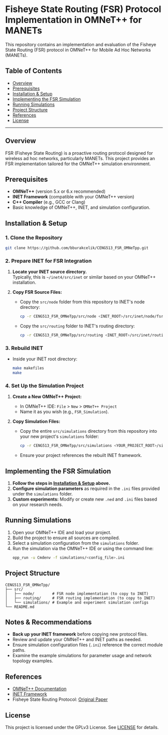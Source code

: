 # Fisheye State Routing (FSR) Protocol Implementation in OMNeT++ for MANETs

This repository contains an implementation and evaluation of the Fisheye State Routing (FSR) protocol in OMNeT++ for Mobile Ad Hoc Networks (MANETs).

## Table of Contents

- [Overview](#overview)
- [Prerequisites](#prerequisites)
- [Installation & Setup](#installation--setup)
- [Implementing the FSR Simulation](#implementing-the-fsr-simulation)
- [Running Simulations](#running-simulations)
- [Project Structure](#project-structure)
- [References](#references)
- [License](#license)

---

## Overview

FSR (Fisheye State Routing) is a proactive routing protocol designed for wireless ad hoc networks, particularly MANETs. This project provides an FSR implementation tailored for the OMNeT++ simulation environment.

## Prerequisites

- **OMNeT++** (version 5.x or 6.x recommended)
- **INET Framework** (compatible with your OMNeT++ version)
- **C++ Compiler** (e.g., GCC or Clang)
- Basic knowledge of OMNeT++, INET, and simulation configuration.

## Installation & Setup

### 1. Clone the Repository

```sh
git clone https://github.com/bburakcelik/CENG513_FSR_OMNeTpp.git
```

### 2. Prepare INET for FSR Integration

1. **Locate your INET source directory.**  
   Typically, this is `~/inet4/src/inet` or similar based on your OMNeT++ installation.

2. **Copy FSR Source Files:**

   - Copy the `src/node` folder from this repository to INET's node directory:
     ```sh
     cp -r CENG513_FSR_OMNeTpp/src/node <INET_ROOT>/src/inet/node/fsr
     ```
   - Copy the `src/routing` folder to INET's routing directory:
     ```sh
     cp -r CENG513_FSR_OMNeTpp/src/routing <INET_ROOT>/src/inet/routing/fsr
     ```

### 3. Rebuild INET

- Inside your INET root directory:
  ```sh
  make makefiles
  make
  ```

### 4. Set Up the Simulation Project

1. **Create a New OMNeT++ Project:**

   - In OMNeT++ IDE: `File` > `New` > `OMNeT++ Project`
   - Name it as you wish (e.g., `FSR_Simulation`).

2. **Copy Simulation Files:**

   - Copy the entire `src/simulations` directory from this repository into your new project's `simulations` folder:
     ```sh
     cp -r CENG513_FSR_OMNeTpp/src/simulations <YOUR_PROJECT_ROOT>/simulations
     ```
   - Ensure your project references the rebuilt INET framework.

## Implementing the FSR Simulation

1. **Follow the steps in [Installation & Setup](#installation--setup) above.**
2. **Configure simulation parameters** as required in the `.ini` files provided under the `simulations` folder.
3. **Custom experiments:** Modify or create new `.ned` and `.ini` files based on your research needs.

## Running Simulations

1. Open your OMNeT++ IDE and load your project.
2. Build the project to ensure all sources are compiled.
3. Select a simulation configuration from the `simulations` folder.
4. Run the simulation via the OMNeT++ IDE or using the command line:
   ```sh
   opp_run -u Cmdenv -f simulations/<config_file>.ini
   ```

## Project Structure

```
CENG513_FSR_OMNeTpp/
├── src/
│   ├── node/        # FSR node implementation (to copy to INET)
│   ├── routing/     # FSR routing implementation (to copy to INET)
│   └── simulations/ # Example and experiment simulation configs
└── README.md
```

## Notes & Recommendations

- **Back up your INET framework** before copying new protocol files.
- Review and update your OMNeT++ and INET paths as needed.
- Ensure simulation configuration files (`.ini`) reference the correct module paths.
- Examine the example simulations for parameter usage and network topology examples.

## References

- [OMNeT++ Documentation](https://doc.omnetpp.org/)
- [INET Framework](https://inet.omnetpp.org/)
- Fisheye State Routing Protocol: [Original Paper](https://ieeexplore.ieee.org/document/844318)

## License

This project is licensed under the GPLv3 License. See [LICENSE](LICENSE) for details.
